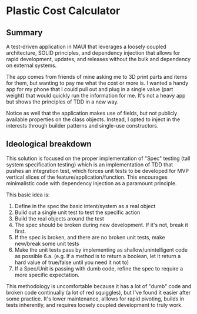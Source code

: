 # Plastic Cost Calculator
## Summary
A test-driven application in MAUI that leverages a loosely
coupled architecture, SOLID principles, and dependency injection
that allows for rapid development, updates, and releases
without the bulk and dependency on external systems.

The app comes from friends of mine asking me to 3D print 
parts and items for them, but wanting to pay me what the cost
or more is. I wanted a handy app for my phone that I could 
pull out and plug in a single value (part weight) that would
quickly run the information for me. It's not a heavy app
but shows the principles of TDD in a new way.

Notice as well that the application makes use of fields, 
but not publicly available properties on the class objects.
Instead, I opted to inject in the interests through builder
patterns and single-use constructors.

## Ideological breakdown

This solution is focused on the proper implementation of
"Spec" testing (tall system specification testing) which
is an implementation of TDD that pushes an integration test,
which forces unit tests to be developed for MVP vertical 
slices of the feature/application/function. This encourages
minimalistic code with dependency injection as a paramount
principle.

This basic idea is:
1. Define in the spec the basic intent/system as a real object
2. Build out a single unit test to test the specific action
3. Build the real objects around the test
4. The spec should be broken during new development. If it's not, break it first.
5. If the spec is broken, and there are no broken unit tests, make new/break some unit tests
6. Make the unit tests pass by implementing as shallow/unintelligent code as possible
    6.a. (e.g. If a method is to return a boolean, let it return a hard value of true/false until you need it not to)
7. If a Spec/Unit is passing with dumb code, refine the spec to require a more specific expectation.

This methodology is uncomfortable because it has a lot of "dumb" code
and broken code continually (a lot of red squiggles), but I've found 
it easier after some practice. It's lower maintenance, alllows for 
rapid pivoting, builds in tests inherently, and requires loosely 
coupled development to truly work.
